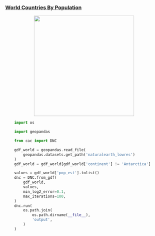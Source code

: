 ### [World Countries By Population](examples/world_countries_by_population)

<p align="center">

  <a href="world_countries_by_population">
    <img src="world_countries_by_population/output/animated.gif" height="320px" />
  </a>

</p>

```python
    import os

    import geopandas

    from cac import DNC

    gdf_world = geopandas.read_file(
        geopandas.datasets.get_path('naturalearth_lowres')
    )
    gdf_world = gdf_world[gdf_world['continent'] != 'Antarctica']

    values = gdf_world['pop_est'].tolist()
    dnc = DNC.from_gdf(
        gdf_world,
        values,
        min_log2_error=0.1,
        max_iterations=100,
    )
    dnc.run(
        os.path.join(
            os.path.dirname(__file__),
            'output',
        )
    )

```
